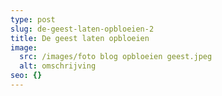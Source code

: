 ```yaml
---
type: post
slug: de-geest-laten-opbloeien-2
title: De geest laten opbloeien
image:
  src: /images/foto blog opbloeien geest.jpeg
  alt: omschrijving
seo: {}
---
```

